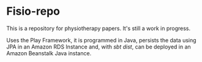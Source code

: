 # Fisio-repo

This is a repository for physiotherapy papers. It's still a work in progress.

Uses the Play Framework, it is programmed in Java, persists the data using JPA in an Amazon RDS Instance and, with _sbt dist_, can be deployed in an Amazon Beanstalk Java instance.
